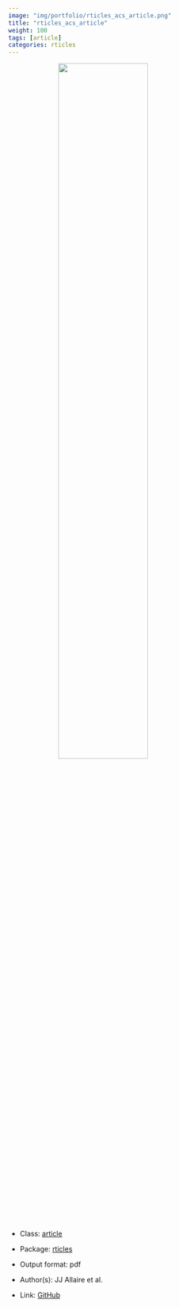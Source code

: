 ```yaml
---
image: "img/portfolio/rticles_acs_article.png"
title: "rticles_acs_article"
weight: 100
tags: [article]
categories: rticles
---
```




<!--more-->

<a href="../../img/portfolio/rticles_acs_article.png"><img class = "jf-image-shadow" src="../../img/portfolio/rticles_acs_article.png" style="display: block; margin: auto;" width="60%"></a>

- Class: [article](../../tags/article)
- Package: [rticles](rticles)
- Output format: pdf

- Author(s): JJ Allaire et al.
- Link: [GitHub](https://github.com/rstudio/rticles)


